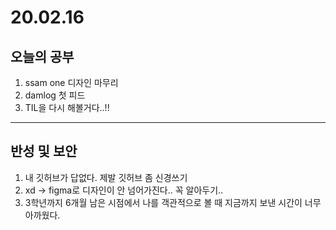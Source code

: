 # 20.02.16

## 오늘의 공부
1. ssam one 디자인 마무리
2. damlog 첫 피드 
3. TIL을 다시 해볼거다..!! 
----------------------
## 반성 및 보안
1. 내 깃허브가 답없다. 제발 깃허브 좀 신경쓰기
2. xd -> figma로 디자인이 안 넘어가진다.. 꼭 알아두기..
3. 3학년까지 6개월 남은 시점에서 나를 객관적으로 볼 때 지금까지 보낸 시간이 너무 아까웠다.

